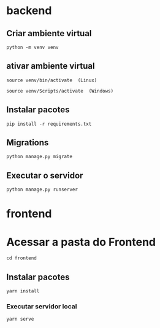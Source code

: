# backend

## Criar ambiente virtual
```
python -m venv venv
```
## ativar ambiente virtual
```
source venv/bin/activate  (Linux)
```
```
source venv/Scripts/activate  (Windows)
```
## Instalar pacotes
```
pip install -r requirements.txt
```
## Migrations
```
python manage.py migrate
```
## Executar o servidor
```
python manage.py runserver
```

# frontend

# Acessar a pasta do Frontend
```
cd frontend
``` 
## Instalar pacotes
```
yarn install
```
### Executar servidor local
```
yarn serve
```